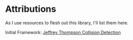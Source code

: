 # Attributions

As I use resources to flesh out this library, I'll list them here.

Initial Framework: [Jeffrey Thompson Collision Detection](https://jeffreythompson.org/collision-detection/license.php)
